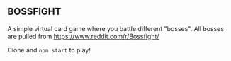 ## BOSSFIGHT

A simple virtual card game where you battle different "bosses". All bosses are pulled from https://www.reddit.com/r/Bossfight/

Clone and `npm start` to play!
